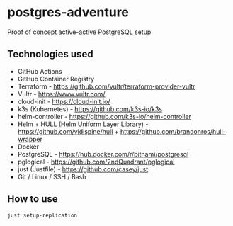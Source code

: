 # postgres-adventure
Proof of concept active-active PostgreSQL setup

## Technologies used

* GitHub Actions
* GitHub Container Registry
* Terraform - https://github.com/vultr/terraform-provider-vultr
* Vultr - https://www.vultr.com/
* cloud-init - https://cloud-init.io/
* k3s (Kubernetes) - https://github.com/k3s-io/k3s
* helm-controller - https://github.com/k3s-io/helm-controller
* Helm + HULL (Helm Uniform Layer Library) - https://github.com/vidispine/hull + https://github.com/brandonros/hull-wrapper
* Docker
* PostgreSQL - https://hub.docker.com/r/bitnami/postgresql
* pglogical - https://github.com/2ndQuadrant/pglogical
* just (Justfile) - https://github.com/casey/just
* Git / Linux / SSH / Bash

## How to use

```shell
just setup-replication
```
